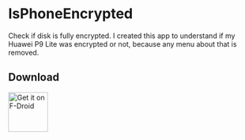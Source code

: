 # IsPhoneEncrypted

Check if disk is fully encrypted. I created this app to understand if my Huawei P9 Lite was encrypted or not, because any menu about that is removed.

## Download

[<img src="https://f-droid.org/badge/get-it-on.png"
      alt="Get it on F-Droid"
      height="80">](https://f-droid.org/app/name.seguri.android.isphoneencrypted)
